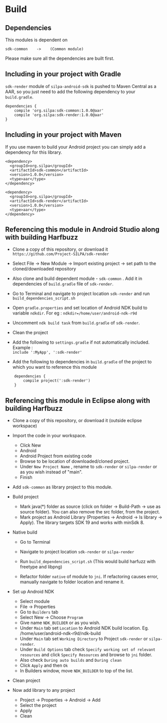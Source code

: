 Build
=====

## Dependencies

This modules is dependent on 
 
 `
    sdk-common    ->    (Common module)
 `
 
 Please make sure all the dependencies are built first.

## Including in your project with Gradle

`sdk-render` module of `silpa-android-sdk` is pushed to Maven Central as a AAR, so you just need to add the following dependency to your `build.gradle`.

    dependencies {        
        compile 'org.silpa:sdk-common:1.0.0@aar'       
        compile 'org.silpa:sdk-render:1.0.0@aar'       
    }

## Including in your project with Maven

If you use maven to build your Android project you can simply add a dependency for this library.
    
    <dependency>
      <groupId>org.silpa</groupId>
      <artifactId>sdk-common</artifactId>
      <version>1.0.0</version>
      <type>aar</type>
    </dependency>

    <dependency>
      <groupId>org.silpa</groupId>
      <artifactId>sdk-render</artifactId>
      <version>1.0.0</version>
      <type>aar</type>
    </dependency>


## Referencing this module in Android Studio along with building Harfbuzz

- Clone a copy of this repository, or download it  
    `https://github.com/Project-SILPA/sdk-render`

- Select File -> New Module -> Import existing project -> set path to the cloned/downloaded repository
    
- Also clone and build dependent module - `sdk-common` . Add it in dependencies of `build.gradle` file of `sdk-render`.

- Go to Terminal and navigate to project location `sdk-render` and run `build_dependencies_script.sh`

- Open `gradle.properties` and set location of Android NDK build to variable `ndkdir`. For eg : `ndkdir=/home/user/android-ndk-r9d`

- Uncomment `ndk build task` from `build.gradle` of `sdk-render`.

- Clean the project

- Add the following to `settings.gradle` if not automatically included. Example :  
    `include ':MyApp', ':sdk-render'`
    
- Add the following to dependencies in `build.gradle` of the project to which you want to reference this module
   
```   
    dependencies {        
        compile project(':sdk-render')
    }
```


## Referencing this module in Eclipse along with building Harfbuzz

- Clone a copy of this repository, or download it (outside eclipse workspace)

- Import the code in your workspace.
    - Click New
    - Android
    - Android Project from existing code
    - Browse to be location of downloaded/cloned project.
    - Under `New Project Name` , rename to `sdk-render` or `silpa-render` or as you wish instead of "main".
    - Finish

- Add `sdk-common` as library project to this module. 

- Build project 
    - Mark java(*) folder as source (click on folder -> Build-Path -> use as source folder). You can also remove the src folder, from the project.
    - Mark project as Android Library (Properties -> Android -> Is library -> Apply). The library targets SDK 19 and works with minSdk 8.
    

- Native build
    - Go to Terminal
    - Navigate to project location `sdk-render` or `silpa-render`
    - Run `build_dependencies_script.sh`
    (This would build harfuzz with freetype and libpng)

    - Refactor folder `native` of module to `jni`. If refactoring causes error, manually navigate to folder location and rename it.

- Set up Android NDK
    - Select module
    - File -> Properties
    - Go to `Builders` tab
    - Select New -> Choose `Program`
    - Give name `NDK_BUILDER` or as you wish.
    - Under `Main` tab set `Location` to Android NDK build location. Eg. /home/user/android-ndk-r9d/ndk-build
    - Under `Main` tab set `Working Directory` to Project `sdk-render` or `silpa-render`.
    - Under `Build Options` tab check `Specify working set of relevant resources` and click `Specify Resources` and browse to `jni` folder.
    - Also check `During auto builds` and `During clean`
    - Click `Apply` and then `Ok`
    - In Builders window, move `NDK_BUILDER` to top of the list.

- Clean project    

- Now add library to any project
    - Project -> Properties -> Android -> Add
    - Select the project
    - Apply
    - Clean
